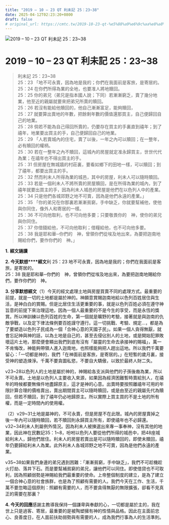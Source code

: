 ```yaml
---
title: "2019 – 10 – 23 QT 利未記 25：23~38"
date: 2025-04-12T02:23:20+0800
draft: false
# original_url: https://cmtc.tw/2019-10-23-qt-%e5%88%a9%e6%9c%aa%e8%a8%98-25%ef%bc%9a2338
---
```


![2019 – 10 – 23 QT 利未記 25：23~38](/images/qt.jpg   "2019 – 10 – 23 QT 利未記 25：23~38")

# 2019 – 10 – 23 QT 利未記 25：23~38

> 利未記 25：23~38  
> 25：23 「地不可永賣，因為地是我的；你們在我面前是客旅，是寄居的。  
> 25：24 在你們所得為業的全地，也要准人將地贖回。  
> 25：25 你的弟兄（弟兄是指本國人說；下同）若漸漸窮乏，賣了幾分地業，他至近的親屬就要來把弟兄所賣的贖回。  
> 25：26 若沒有能給他贖回的，他自己漸漸富足，能夠贖回，  
> 25：27 就要算出賣地的年數，把餘剩年數的價值還那買主，自己便歸回自己的地業。  
> 25：28 倘若不能為自己得回所賣的，仍要存在買主的手裏直到禧年；到了禧年，地業要出買主的手，自己便歸回自己的地業。  
> 25：29 「人若賣城內的住宅，賣了以後，一年之內可以贖回；在一整年，必有贖回的權柄。  
> 25：30 若在一整年之內不贖回，這城內的房屋就定准永歸買主，世世代代為業；在禧年也不得出買主的手。  
> 25：31 但房屋在無城牆的村莊裏，要看如鄉下的田地一樣，可以贖回；到了禧年，都要出買主的手。  
> 25：32 然而利未人所得為業的城邑，其中的房屋，利未人可以隨時贖回。  
> 25：33 若是一個利未人不將所賣的房屋贖回，是在所得為業的城內，到了禧年就要出買主的手，因為利未人城邑的房屋是他們在以色列人中的產業。  
> 25：34 只是他們各城郊野之地不可賣，因為是他們永遠的產業。」  
> 25：35 「你的弟兄在你那裏若漸漸貧窮，手中缺乏，你就要幫補他，使他與你同住，像外人和寄居的一樣。  
> 25：36 不可向他取利，也不可向他多要；只要敬畏你的　神，使你的弟兄與你同住。  
> 25：37 你借錢給他，不可向他取利；借糧給他，也不可向他多要。  
> 25：38 我是耶和華─你們的　神，曾領你們從埃及地出來，為要把迦南地賜給你們，要作你們的　神。」

**1.** **經文誦讀**

**2. 今天默想****經文**利 25：23 地不可永賣，因為地是我的；你們在我面前是客旅，是寄居的。  
25：38 我是耶和華─你們的　神，曾領你們從埃及地出來，為要把迦南地賜給你們，要作你們的　神。

**3. 分享默想經文**（1）今天的經文處理土地與房屋買賣不同的處理方式。最重要的前提，就是一切的土地都是屬於神的。神願意賞賜迦南地給以色列百姓居住與生活，是神白白的賞賜。但是比居住生活更重要的事，就是以色列百姓必須在遵守神旨意的前提下來治理這地，因為一個人最重要的不是今生的享受，而是永恆的獎賞。所以神訓練以色列百姓的生命，第一個就是曠野的考驗，接著就是與迦南的仇敵爭戰，以及定下律法條例要百姓謹守遵行。這一切挑戰、考驗、規定…，都是為了要塑造以色列子民成為一個「合神心意的天國子民」。如果一個人貪得無厭，就會忘記神與神的話，以為土地是自己的，甚至去侵佔別人的土地，或是開始犯罪敗壞這片土地，那麼便會顯出我們到底有沒有「屬靈的生命去承接神的賜福」，萬一不肯悔改，神能夠帶領人進入迦南地，也照樣能夠把人趕出這地。所以我們千萬要留心：「一切都是神的，我們「在神面前是客旅，是寄居的。」在短暫的歲月裏，接受神的塑造煉淨。千萬不要貪圖私慾，不要自大驕傲，以致於最終人財二失。

v23~28以色列人的土地是屬於神的，神賜給各支派與他們的子孫後裔為業，所以不可永賣。土地是以色列人主要收入來源，如果因為經濟困難暫時賣給別人，在禧年的時候都要無條件地盡歸原主，這才是神的心意。出賣時要按照離禧年可用的年限計算合理的價格賣出，賣出期間買主可以隨時贖回，或是由至近的親屬先代為贖回，但若不贖回，到了禧年仍必地歸原主。所以實際上買主買的不是土地的所有權，而是一定時間內的使用權。

（2）v29~31土地是屬神的，不可永賣，但是房屋不在此限。城內的房屋賣掉之後一年內可以隨時贖回，若不贖回則永歸買主所有，即使禧年也不必歸還。v32~34利未人則屬例外情況。因為利未人被揀選出來專一事奉神，沒有其他的地業，因此神在民數記35：1~8，吩咐以色列人要從他們所得的城邑中，把48座城給利未人，歸他們居住。利未人的房屋若賣出是可以隨時贖回的，即使未贖回，禧年仍要歸給利未人為業。此外利未人各城郊野之地不可賣，因為是他們永遠的產業。

v35~38如果我們身邊的弟兄遇到困難：「漸漸貧窮，手中缺乏」，我們不可趁機趁火打劫、落井下石。而是要幫補貧窮的弟兄，讓他們可以同住。即使借貸也不可取利，因為照顧弱勢是神賜給我們最重要的使命。上帝整個制度的建立，是為了建立一個合神心意的社會族群，也是為了照顧有需要的人。我們今天在工作、生活，千萬不要忽略這個原則：照顧有需要的人，而不要貪得無厭的無限擴張，卻看不見真正的需要在那裏？

**4. 今天的回應**感謝主教導我保持一個謙卑與奉獻的心，一切都是屬於主的，我在世上只是過客、寄居，最重要的是被陶塑擁有神的性情與品格。因此在主面前忠心、良善度日，在人面前扶助弱勢與有需要的人，成為我們行事為人的生活準則。